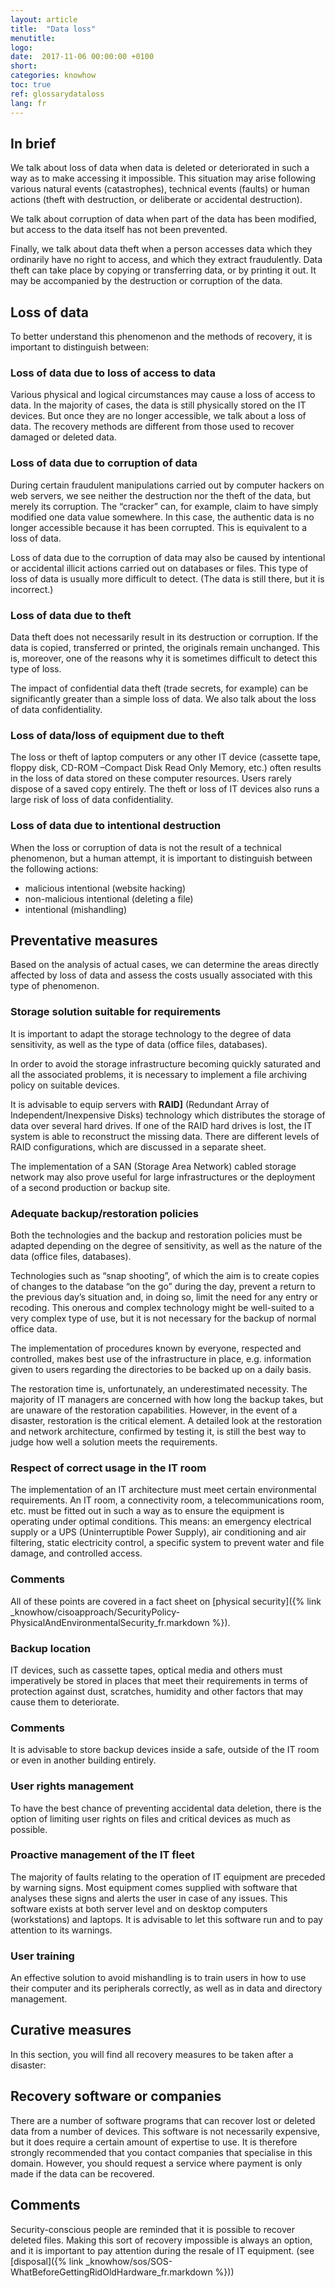 ```yaml
---
layout: article
title:  "Data loss"
menutitle:
logo:
date:  2017-11-06 00:00:00 +0100
short:
categories: knowhow
toc: true
ref: glossarydataloss
lang: fr
---
```

## In brief
We talk about loss of data when data is deleted or deteriorated in such a way as to make accessing it impossible. This situation may arise following various natural events (catastrophes), technical events (faults) or human actions (theft with destruction, or deliberate or accidental destruction).

We talk about corruption of data when part of the data has been modified, but access to the data itself has not been prevented.

Finally, we talk about data theft when a person accesses data which they ordinarily have no right to access, and which they extract fraudulently. Data theft can take place by copying or transferring data, or by printing it out. It may be accompanied by the destruction or corruption of the data.

## Loss of data
To better understand this phenomenon and the methods of recovery, it is important to distinguish between:

### Loss of data due to loss of access to data
Various physical and logical circumstances may cause a loss of access to data. In the majority of cases, the data is still physically stored on the IT devices. But once they are no longer accessible, we talk about a loss of data. The recovery methods are different from those used to recover damaged or deleted data.

### Loss of data due to corruption of data
During certain fraudulent manipulations carried out by computer hackers on web servers, we see neither the destruction nor the theft of the data, but merely its corruption. The “cracker” can, for example, claim to have simply modified one data value somewhere. In this case, the authentic data is no longer accessible because it has been corrupted. This is equivalent to a loss of data.

Loss of data due to the corruption of data may also be caused by intentional or accidental illicit actions carried out on databases or files. This type of loss of data is usually more difficult to detect. (The data is still there, but it is incorrect.)

### Loss of data due to theft
Data theft does not necessarily result in its destruction or corruption. If the data is copied, transferred or printed, the originals remain unchanged. This is, moreover, one of the reasons why it is sometimes difficult to detect this type of loss.

The impact of confidential data theft (trade secrets, for example) can be significantly greater than a simple loss of data. We also talk about the loss of data confidentiality.

### Loss of data/loss of equipment due to theft
The loss or theft of laptop computers or any other IT device (cassette tape, floppy disk, CD-ROM –Compact Disk Read Only Memory, etc.) often results in the loss of data stored on these computer resources. Users rarely dispose of a saved copy entirely. The theft or loss of IT devices also runs a large risk of loss of data confidentiality.

### Loss of data due to intentional destruction

When the loss or corruption of data is not the result of a technical phenomenon, but a human attempt, it is important to distinguish between the following actions:

* malicious intentional (website hacking)
* non-malicious intentional (deleting a file)
* intentional (mishandling)

## Preventative measures
Based on the analysis of actual cases, we can determine the areas directly affected by loss of data and assess the costs usually associated with this type of phenomenon.

### Storage solution suitable for requirements
It is important to adapt the storage technology to the degree of data sensitivity, as well as the type of data (office files, databases).

In order to avoid the storage infrastructure becoming quickly saturated and all the associated problems, it is necessary to implement a file archiving policy on suitable devices.

It is advisable to equip servers with **RAID]** (Redundant Array of Independent/Inexpensive Disks) technology which distributes the storage of data over several hard drives. If one of the RAID hard drives is lost, the IT system is able to reconstruct the missing data. There are different levels of RAID configurations, which are discussed in a separate sheet.

The implementation of a SAN (Storage Area Network) cabled storage network may also prove useful for large infrastructures or the deployment of a second production or backup site.

### Adequate backup/restoration policies
Both the technologies and the backup and restoration policies must be adapted depending on the degree of sensitivity, as well as the nature of the data (office files, databases).

Technologies such as “snap shooting”, of which the aim is to create copies of changes to the database “on the go” during the day, prevent a return to the previous day’s situation and, in doing so, limit the need for any entry or recoding. This onerous and complex technology might be well-suited to a very complex type of use, but it is not necessary for the backup of normal office data.

The implementation of procedures known by everyone, respected and controlled, makes best use of the infrastructure in place, e.g. information given to users regarding the directories to be backed up on a daily basis.

The restoration time is, unfortunately, an underestimated necessity. The majority of IT managers are concerned with how long the backup takes, but are unaware of the restoration capabilities. However, in the event of a disaster, restoration is the critical element. A detailed look at the restoration and network architecture, confirmed by testing it, is still the best way to judge how well a solution meets the requirements.  

### Respect of correct usage in the IT room
The implementation of an IT architecture must meet certain environmental requirements. An IT room, a connectivity room, a telecommunications room, etc. must be fitted out in such a way as to ensure the equipment is operating under optimal conditions. This means: an emergency electrical supply or a UPS (Uninterruptible Power Supply), air conditioning and air filtering, static electricity control, a specific system to prevent water and file damage, and controlled access.

### Comments
All of these points are covered in a fact sheet on [physical security]({% link _knowhow/cisoapproach/SecurityPolicy-PhysicalAndEnvironmentalSecurity_fr.markdown %}).

### Backup location
IT devices, such as cassette tapes, optical media and others must imperatively be stored in places that meet their requirements in terms of protection against dust, scratches, humidity and other factors that may cause them to deteriorate.

### Comments
It is advisable to store backup devices inside a safe, outside of the IT room or even in another building entirely.

### User rights management
To have the best chance of preventing accidental data deletion, there is the option of limiting user rights on files and critical devices as much as possible.

### Proactive management of the IT fleet
The majority of faults relating to the operation of IT equipment are preceded by warning signs. Most equipment comes supplied with software that analyses these signs and alerts the user in case of any issues. This software exists at both server level and on desktop computers (workstations) and laptops. It is advisable to let this software run and to pay attention to its warnings.

### User training
An effective solution to avoid mishandling is to train users in how to use their computer and its peripherals correctly, as well as in data and directory management.

## Curative measures
In this section, you will find all recovery measures to be taken after a disaster:

## Recovery software or companies
There are a number of software programs that can recover lost or deleted data from a number of devices. This software is not necessarily expensive, but it does require a certain amount of expertise to use. It is therefore strongly recommended that you contact companies that specialise in this domain. However, you should request a service where payment is only made if the data can be recovered.

## Comments
Security-conscious people are reminded that it is possible to recover deleted files. Making this sort of recovery impossible is always an option, and it is important to pay attention during the resale of IT equipment. (see [disposal]({% link _knowhow/sos/SOS-WhatBeforeGettingRidOldHardware_fr.markdown %}))
